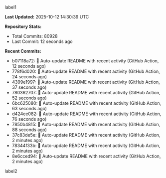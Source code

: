 
label1 
<!-- ACTIVITY_START -->
**Last Updated:** 2025-10-12 14:30:39 UTC

**Repository Stats:**
- Total Commits: 80928
- Last Commit: 12 seconds ago

**Recent Commits:**
- b07118a72: 🤖 Auto-update README with recent activity (GitHub Action, 12 seconds ago)
- 778f6d020: 🤖 Auto-update README with recent activity (GitHub Action, 24 seconds ago)
- 4399e1997: 🤖 Auto-update README with recent activity (GitHub Action, 37 seconds ago)
- 780362707: 🤖 Auto-update README with recent activity (GitHub Action, 52 seconds ago)
- 6bc625080: 🤖 Auto-update README with recent activity (GitHub Action, 63 seconds ago)
- d424ee082: 🤖 Auto-update README with recent activity (GitHub Action, 76 seconds ago)
- 7850b4815: 🤖 Auto-update README with recent activity (GitHub Action, 88 seconds ago)
- 37c83de5e: 🤖 Auto-update README with recent activity (GitHub Action, 2 minutes ago)
- 78344f33b: 🤖 Auto-update README with recent activity (GitHub Action, 2 minutes ago)
- 8e6cced94: 🤖 Auto-update README with recent activity (GitHub Action, 2 minutes ago)
<!-- ACTIVITY_END -->

label2

